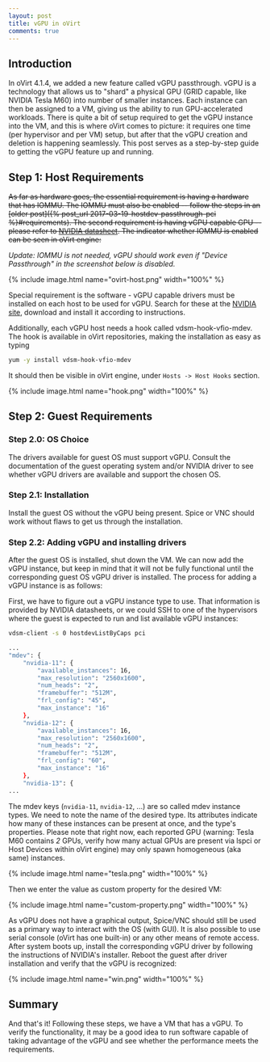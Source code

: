 ```yaml
---
layout: post
title: vGPU in oVirt
comments: true
---
```


## Introduction

In oVirt 4.1.4, we added a new feature called vGPU passthrough. vGPU is a technology that allows us to "shard" a physical GPU (GRID capable, like NVIDIA Tesla M60) into number of smaller instances. Each instance can then be assigned to a VM, giving us the ability to run GPU-accelerated workloads. There is quite a bit of setup required to get the vGPU instance into the VM, and this is where oVirt comes to picture: it requires one time (per hypervisor and per VM) setup, but after that the vGPU creation and deletion is happening seamlessly. This post serves as a step-by-step guide to getting the vGPU feature up and running.

<!--more-->

## Step 1: Host Requirements

~~As far as hardware goes, the essential requirement is having a hardware that has IOMMU. The IOMMU must also be enabled -- follow the steps in an [older post]({% post_url 2017-03-19-hostdev-passthrough-pci %}#requirements). The second requirement is having vGPU capable GPU -- please refer to [NVIDIA datasheet](http://images.nvidia.com/content/grid/pdf/188270-NVIDIA-GRID-Datasheet-NV-US-FNL-Web.pdf). The indicator whether IOMMU is enabled can be seen in oVirt engine:~~

*Update: IOMMU is not needed, vGPU should work even if "Device Passthrough" in the screenshot below is disabled.*

{% include image.html name="ovirt-host.png" width="100%" %}

Special requirement is the software - vGPU capable drivers must be installed on each host to be used for vGPU. Search for these at the [NVIDIA site](http://www.nvidia.com/Download/index.aspx), download and install it according to instructions.

Additionally, each vGPU host needs a hook called vdsm-hook-vfio-mdev. The hook is available in oVirt repositories, making the installation as easy as typing

```bash
yum -y install vdsm-hook-vfio-mdev
```

It should then be visible in oVirt engine, under `Hosts -> Host Hooks` section.

{% include image.html name="hook.png" width="100%" %}


## Step 2: Guest Requirements

### Step 2.0: OS Choice

The drivers available for guest OS must support vGPU. Consult the documentation of the guest operating system and/or NVIDIA driver to see whether vGPU drivers are available and support the chosen OS.

### Step 2.1: Installation

Install the guest OS without the vGPU being present. Spice or VNC should work without flaws to get us through the installation.

### Step 2.2: Adding vGPU and installing drivers

After the guest OS is installed, shut down the VM. We can now add the vGPU instance, but keep in mind that it will not be fully functional until the corresponding guest OS vGPU driver is installed. The process for adding a vGPU instance is as follows:

First, we have to figure out a vGPU instance type to use. That information is provided by NVIDIA datasheets, or we could SSH to one of the hypervisors where the guest is expected to run and list available vGPU instances:

```bash
vdsm-client -s 0 hostdevListByCaps pci

...
"mdev": {
    "nvidia-11": {
        "available_instances": 16,
        "max_resolution": "2560x1600",
        "num_heads": "2",
        "framebuffer": "512M",
        "frl_config": "45",
        "max_instance": "16"
    },
    "nvidia-12": {
        "available_instances": 16,
        "max_resolution": "2560x1600",
        "num_heads": "2",
        "framebuffer": "512M",
        "frl_config": "60",
        "max_instance": "16"
    },
    "nvidia-13": {
...
```

The mdev keys (`nvidia-11`, `nvidia-12`, ...) are so called mdev instance types. We need to note the name of the desired type. Its attributes indicate how many of these instances can be present at once, and the type's properties. Please note that right now, each reported GPU (warning: Tesla M60 contains *2* GPUs, verify how many actual GPUs are present via lspci or Host Devices within oVirt engine) may only spawn homogeneous (aka same) instances.

{% include image.html name="tesla.png" width="100%" %}

Then we enter the value as custom property for the desired VM:

{% include image.html name="custom-property.png" width="100%" %}

As vGPU does not have a graphical output, Spice/VNC should still be used as a primary way to interact with the OS (with GUI). It is also possible to use serial console (oVirt has one built-in) or any other means of remote access. After system boots up, install the corresponding vGPU driver by following the instructions of NVIDIA's installer. Reboot the guest after driver installation and verify that the vGPU is recognized:

{% include image.html name="win.png" width="100%" %}

## Summary

And that's it! Following these steps, we have a VM that has a vGPU. To verify the functionality, it may be a good idea to run software capable of taking advantage of the vGPU and see whether the performance meets the requirements.

